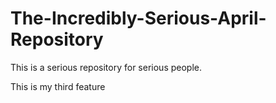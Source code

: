 # The-Incredibly-Serious-April-Repository
This is a serious repository for serious people.


This is my third feature
